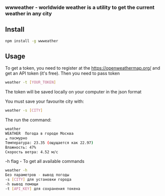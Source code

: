 ### wwweather - worldwide weather is a utility to get the current weather in any city

## Install

```bash
npm install -g wwweather
```

## Usage

To get a token, you need to register at the https://openweathermap.org/ and get an API token (it's free).
Then you need to pass token

```bash
weather -t [YOUR_TOKEN]
```

The token will be saved locally on your computer in the json format

You must save your favourite city with:

```bash
weather -s [CITY]
```

The run the command:

```bash
weather 
WEATHER  Погода в городе Москва
☁️ пасмурно
Температура: 23.35 (ощущается как 22.97)
Влажность: 47%
Скорость ветра: 4.52 м/с

```

-h flag - To get all available commands

```bash
weather -h
Без параметров - вывод погоды     
-s [CITY] для установки города    
-h вывод помощи                   
-t [API_KEY] для сохранения токена
```
